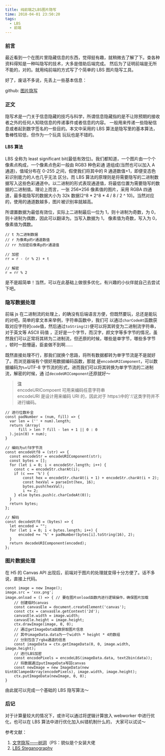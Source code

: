 ```yaml
---
title: 纯前端之LBS图片隐写
time: 2018-04-01 23:50:20
tags:
  - LBS
  - 前端
---
```


### 前言

最近看到一个在图片里隐藏信息的东西，觉得挺有趣，就稍微去了解了下。查各种资料得知是一种叫隐写的技术，大多是借助后端完成。
然后为了证明前端是无所不能的，对的。就用纯前端的方式写了个简单的 LBS 图片隐写工具。

好了，废话不多说，先丢上一些基本信息：

github: [图片隐写](https://github.com/nullptru/frontend_learning/tree/master/js/LBS)

### 正文

隐写术是一门关于信息隐藏的技巧与科学，所谓信息隐藏指的是不让除预期的接收者之外的任何人知晓信息的传递事件或者信息的内容。
一般用来传递一些隐秘信息或者起到数字签名的一些目的。本文中采用的 LBS 算法是隐写里的基本算法，鲁棒性较低，但作为一个玩具
玩玩也是不错的。

#### LBS 算法

LBS 全称为 least significant bit(最低有效位)。我们都知道，一个图片由一个个像素点构成，一个像素点色彩一般由 RGB3 种色彩通
道组成(当然也可以加入 A 通道)，值域分布在 0-255 之间，假使我们将其中的 R 通道数值+1，即便变态色彩识别能力的人也几乎无法
区分。而 LBS 算法的原理则是将需要隐写的二进制数据写入这些色彩通道中。以二进制的形式表现通道值，将最低位置为需要隐写的数
据的二进制值。理论上而言，一张 256*256 像素值的图片，采用 RGBA 四通道，最多能隐写的数据大小为 32k 数据(2^8 * 2^8 \* 4 /
8 / 2 ^ 10)。当然对应的，使用的通道数越多，图片被识别率就越高。

所谓置数据为最低有效位，实际上二进制最后一位为 1，则十进制为奇数，为 0，则十进制为偶数，因此可以翻译为。当写入数据为 1，
像素值为奇数，写入为 0，像素值为偶数。

```
// t 为二进制数据
// r 为像素p的r通道数值
// rr 为加密后像素p的r通道值

// 加密
rr = r - (r % 2) + t

// 解密
r = rr % 2
```

是不是超简单！当然，可以在此基础上做很多优化，有兴趣的小伙伴就自己去尝试下吧。

### 隐写数据处理

前端 js 在二进制流的处理上，的确没有后端语言方便，但既然要玩，总还是能玩的对吧。简单的拿文本来举例，字符串函数中，我们可
以通过`charCodeAt`函数获取对应字符的`code`值，然后通过`toString(2)`便可以将其转变为二进制流字符串，对于英文等 ASCII 码值
，正好是一个字节，而汉字，颜文字等多字节的情况，虽然我们可以正常将其转为二进制流，但还原的时候，哪些是单字节，哪些多字节
，顿时一脸懵逼，臣妾做不到啊......

既然直接处理不行，那我们就换个思路，将所有数据都转为单字节流是不是就好了。而浏览器端有个很好用数据编码函数，那就
是`encodeURIComponent`，可以数据编码为`%`+UTF-8 字节流的形式，进而我们可以将其转换为单字节流的二进制流，解密的时候，通
过`decodeURIComponent`还原就好～

> **注**  
> encodeURICompoent 可用来编码任意字符串  
> encodeURI 是设计用来编码 URI 的，因此对于 https:\\中的':\\'这类字符并不进行编码。

```
// 进行位数补全
const padNumber = (num, fill) => {
  var len = ('' + num).length;
  return (Array(
      fill > len ? fill - len + 1 || 0 : 0
  ).join(0) + num);
}

// 编码为utf8字节流
const encodeUtf8 = (str) => {
  const encodeStr = encodeURIComponent(str);
  const bytes = [];
  for (let i = 0; i < encodeStr.length; i++) {
    const c = encodeStr.charAt(i);
    if (c === '%') {
        const hex = encodeStr.charAt(i + 1) + encodeStr.charAt(i + 2);
        const hexVal = parseInt(hex, 16);
        bytes.push(hexVal);
        i += 2;
    } else bytes.push(c.charCodeAt(0));
  }
  return bytes;
};

// 解码
const decodeUtf8 = (bytes) => {
  let encoded = "";
  for (let i = 0; i < bytes.length; i++) {
      encoded += '%' + padNumber(bytes[i].toString(16), 2);
  }
  return decodeURIComponent(encoded);
};
```

### 图片数据处理

在 H5 的 Canvas API 出现后，前端对于图片的处理就变得十分方便了。话不多说，直接上代码。

```
const image = new Image();
image.src = 'xxx.png';
image.onload = () => { // 要在图片onload函数内进行逻辑操作，确保图片加载
    // 创建临时canvas
    const canvasEle = document.createElement('canvas');
    const ctx = canvasEle.getContext('2d');
    canvasEle.width = image.width;
    canvasEle.height = image.height;
    ctx.drawImage(image, 0, 0);
    // 通过getImageData函数获取图片信息
    // 其中imageData.data为一个width * height * 4的数组
    // 分别包含了rgba通道的信息
    const imageData = ctx.getImageData(0, 0, image.width, image.height);
    // 进行LBS加密
    const encodePixels = encodeLBS(imageData.data, text2bin(data));
    // 将数据通过putImageData写回canvas
    const newImage = new ImageData(new Uint8ClampedArray(encodePixels), image.width, image.height);
    ctx.putImageData(newImage, 0, 0);
}
```

由此就可以完成一个基础的 LBS 隐写算法～

### 后记

对于计算量较大的情况下，或许可以通过将逻辑计算放入 webworker 中进行优化，也可以在 LBS 算法中进行优化加入纠错机制什么的，
大家可以试试～

参考文献：

1. [文字隐写——树洞](https://aoaoao.me/1308.html)（PS：貌似是个女装大佬
2. [LBS Steganography](https://github.com/RobinDavid/LSB-Steganography)
